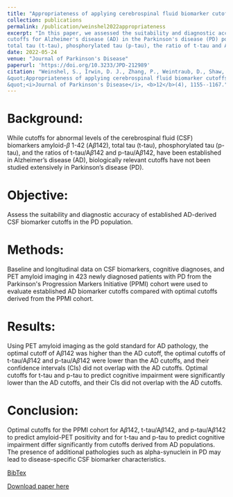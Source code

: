 ```yaml
---
title: "Appropriateness of applying cerebrospinal fluid biomarker cutoffs from Alzheimer’s disease to Parkinson’s disease"
collection: publications
permalink: /publication/weinshel2022appropriateness
excerpt: "In this paper, we assessed the suitability and diagnostic accuracy of established cerebrospinal fluid (CSF) biomarker 
cutoffs for Alzheimer's disease (AD) in the Parkinson's disease (PD) population. Specifically, we considered amyloid-ß 1-42 (Aß 1-42), 
total tau (t-tau), phosphorylated tau (p-tau), the ratio of t-tau and Aß 1-42, and the ratio of p-tau and Aß 1-42."
date: 2022-05-24
venue: "Journal of Parkinson's Disease"
paperurl: 'https://doi.org/10.3233/JPD-212989'
citation: "Weinshel, S., Irwin, D. J., Zhang, P., Weintraub, D., Shaw, L. M., Siderowf, A. and Xie, S. X. (2022). 
&quot;Appropriateness of applying cerebrospinal fluid biomarker cutoffs from Alzheimer's disease to Parkinson's disease.
&quot;<i>Journal of Parkinson's Disease</i>, <b>12</b>(4), 1155--1167."
---
```

Background: 
===
While cutoffs for abnormal levels of the cerebrospinal fluid (CSF) biomarkers amyloid-$\beta$ 1-42 (A$\beta$142), total tau (t-tau), 
phosphorylated tau (p-tau), and the ratios of t-tau/A$\beta$142 and p-tau/A$\beta$142, have been established in Alzheimer’s disease (AD), 
biologically relevant cutoffs have not been studied extensively in Parkinson’s disease (PD). 

Objective: 
===
Assess the suitability and diagnostic accuracy of established AD-derived CSF biomarker cutoffs in the PD 
population. 

Methods: 
===
Baseline and longitudinal data on CSF biomarkers, cognitive diagnoses, and PET amyloid imaging in 423 newly diagnosed patients with PD 
from the Parkinson's Progression Markers Initiative (PPMI) cohort were used to evaluate established AD biomarker cutoffs compared with 
optimal cutoffs derived from the PPMI cohort. 

Results: 
===
Using PET amyloid imaging as the gold standard for AD pathology, the optimal cutoff of A$\beta$142 was higher than the AD cutoff, the optimal 
cutoffs of t-tau/A$\beta$142 and p-tau/A$\beta$142 were lower than the AD cutoffs, and their confidence intervals (CIs) did not overlap with the AD cutoffs. 
Optimal cutoffs for t-tau and p-tau to predict cognitive impairment were significantly lower than the AD cutoffs, and their CIs did not 
overlap with the AD cutoffs. 

Conclusion: 
===
Optimal cutoffs for the PPMI cohort for A$\beta$142, t-tau/A$\beta$142, and p-tau/A$\beta$142 to predict amyloid-PET positivity and for t-tau and p-tau to 
predict cognitive impairment differ significantly from cutoffs derived from AD populations. The presence of additional pathologies such as 
alpha-synuclein in PD may lead to disease-specific CSF biomarker characteristics.

[BibTex](https://panpan-zhang.com/files/weinshel2022appropriateness.bib)

[Download paper here](https://doi.org/10.3233/JPD-212989)

